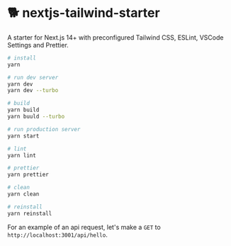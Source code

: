 # 🐕 nextjs-tailwind-starter

A starter for Next.js 14+ with preconfigured Tailwind CSS, ESLint, VSCode Settings and Prettier.

```bash
# install
yarn

# run dev server
yarn dev
yarn dev --turbo

# build
yarn build
yarn buuld --turbo

# run production server
yarn start

# lint
yarn lint

# prettier
yarn prettier

# clean
yarn clean

# reinstall
yarn reinstall
```

For an example of an api request, let's make a `GET` to `http://localhost:3001/api/hello`.
